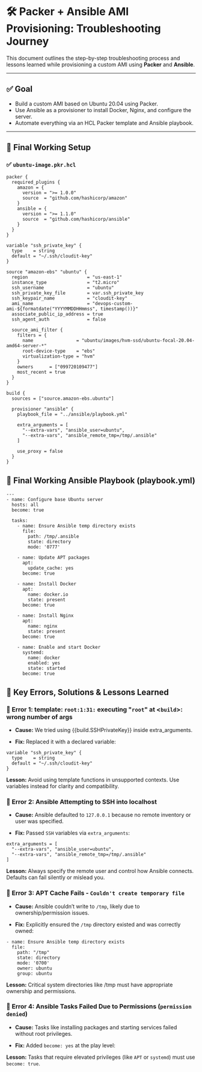 # 🛠️ Packer + Ansible AMI Provisioning: Troubleshooting Journey

This document outlines the step-by-step troubleshooting process and lessons learned while provisioning a custom AMI using **Packer** and **Ansible**.

---

## ✅ Goal

- Build a custom AMI based on Ubuntu 20.04 using Packer.
- Use Ansible as a provisioner to install Docker, Nginx, and configure the server.
- Automate everything via an HCL Packer template and Ansible playbook.

---

## 🔧 Final Working Setup

### ✅ `ubuntu-image.pkr.hcl`

```hcl
packer {
  required_plugins {
    amazon = {
      version = ">= 1.0.0"
      source  = "github.com/hashicorp/amazon"
    }
    ansible = {
      version = ">= 1.1.0"
      source  = "github.com/hashicorp/ansible"
    }
  }
}

variable "ssh_private_key" {
  type    = string
  default = "~/.ssh/cloudit-key"
}

source "amazon-ebs" "ubuntu" {
  region                      = "us-east-1"
  instance_type               = "t2.micro"
  ssh_username                = "ubuntu"
  ssh_private_key_file        = var.ssh_private_key
  ssh_keypair_name            = "cloudit-key"
  ami_name                    = "devops-custom-ami-${formatdate("YYYYMMDDHHmmss", timestamp())}"
  associate_public_ip_address = true
  ssh_agent_auth              = false

  source_ami_filter {
    filters = {
      name                = "ubuntu/images/hvm-ssd/ubuntu-focal-20.04-amd64-server-*"
      root-device-type    = "ebs"
      virtualization-type = "hvm"
    }
    owners      = ["099720109477"]
    most_recent = true
  }
}

build {
  sources = ["source.amazon-ebs.ubuntu"]

  provisioner "ansible" {
    playbook_file = "../ansible/playbook.yml"

    extra_arguments = [
      "--extra-vars", "ansible_user=ubuntu",
      "--extra-vars", "ansible_remote_tmp=/tmp/.ansible"
    ]

    use_proxy = false
  }
}
```

## 🧾 Final Working Ansible Playbook (playbook.yml)

```
---
- name: Configure base Ubuntu server
  hosts: all
  become: true

  tasks:
    - name: Ensure Ansible temp directory exists
      file:
        path: /tmp/.ansible
        state: directory
        mode: '0777'

    - name: Update APT packages
      apt:
        update_cache: yes
      become: true

    - name: Install Docker
      apt:
        name: docker.io
        state: present
      become: true

    - name: Install Nginx
      apt:
        name: nginx
        state: present
      become: true

    - name: Enable and start Docker
      systemd:
        name: docker
        enabled: yes
        state: started
      become: true
```

## 🧩 Key Errors, Solutions & Lessons Learned

### 🔴 Error 1: template: `root:1:31:` executing "`root`" at <`build`>: wrong number of args

- **Cause:** We tried using {{build.SSHPrivateKey}} inside extra_arguments.

- **Fix:** Replaced it with a declared variable:

```
variable "ssh_private_key" {
  type    = string
  default = "~/.ssh/cloudit-key"
}
```

**Lesson:** Avoid using template functions in unsupported contexts. Use variables instead for clarity and compatibility.

### 🔴 Error 2: Ansible Attempting to SSH into localhost

- **Cause:** Ansible defaulted to `127.0.0.1` because no remote inventory or user was specified.

- **Fix:** Passed `SSH` variables via `extra_arguments`:

```
extra_arguments = [
  "--extra-vars", "ansible_user=ubuntu",
  "--extra-vars", "ansible_remote_tmp=/tmp/.ansible"
]
```

**Lesson:** Always specify the remote user and control how Ansible connects. Defaults can fail silently or mislead you.

### 🔴 Error 3: APT Cache Fails - `Couldn't create temporary file`

- **Cause:** Ansible couldn’t write to `/tmp`, likely due to ownership/permission issues.

- **Fix:** Explicitly ensured the `/tmp` directory existed and was correctly owned:

```
- name: Ensure Ansible temp directory exists
  file:
    path: "/tmp"
    state: directory
    mode: '0700'
    owner: ubuntu
    group: ubuntu
```

**Lesson:** Critical system directories like /tmp must have appropriate ownership and permissions.

### 🔴 Error 4: Ansible Tasks Failed Due to Permissions (`permission denied`)

- **Cause:** Tasks like installing packages and starting services failed without root privileges.

- **Fix:** Added `become: yes` at the play level:

**Lesson:** Tasks that require elevated privileges (like `APT` or `systemd`) must use `become: true`.

